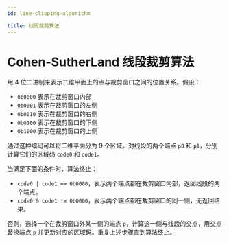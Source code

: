 ```yaml
---
id: line-clipping-algorithm

title: 线段裁剪算法
---
```


# Cohen-SutherLand 线段裁剪算法

用 4 位二进制来表示二维平面上的点与裁剪窗口之间的位置关系。假设：

- `0b0000` 表示在裁剪窗口内部
- `0b0001` 表示在裁剪窗口的左侧
- `0b0010` 表示在裁剪窗口的右侧
- `0b0100` 表示在裁剪窗口的下侧
- `0b1000` 表示在裁剪窗口的上侧

通过这种编码可以将二维平面分为 9 个区域。对线段的两个端点 `p0` 和 `p1`，分别计算它们的区域码 `code0` 和 `code1`。

当满足下面的条件时，算法终止：

- `code0 | code1 == 0b0000`，表示两个端点都在裁剪窗口内部，返回线段的两个端点。
- `code0 & code1 != 0b0000`，表示两个端点都在裁剪窗口的同一侧，无返回结果。

否则，选择一个在裁剪窗口外某一侧的端点 `p`，计算这一侧与线段的交点，用交点替换端点 `p` 并更新对应的区域码。重复上述步骤直到算法终止。
